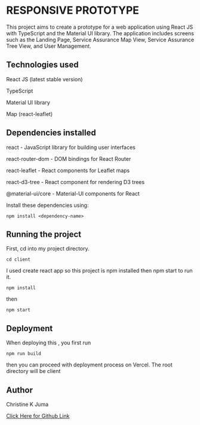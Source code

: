  #  RESPONSIVE PROTOTYPE

This project aims to create a prototype for a web application using React JS with TypeScript and the Material UI library. The application includes screens such as the Landing Page, Service Assurance Map View, Service Assurance Tree View, and User Management.

## Technologies used
React JS (latest stable version)

TypeScript

Material UI library

Map (react-leaflet)

## Dependencies installed
react - JavaScript library for building user interfaces

react-router-dom - DOM bindings for React Router

react-leaflet - React components for Leaflet maps

react-d3-tree - React component for rendering D3 trees

@material-ui/core - Material-UI components for React

Install these dependencies using:

```
npm install <dependency-name>

```

## Running the project
First, cd into my project directory.

```
cd client

```
I used create react app so this project is npm installed then  npm start to run it.

```
npm install

```
then 

```
npm start

```

## Deployment

When deploying this , you first run 
```
npm run build 

```
then you can proceed with deployment process on Vercel. The root directory will be client

## Author

Christine K Juma

[Click Here for Github Link](https://github.com/christine-M9)